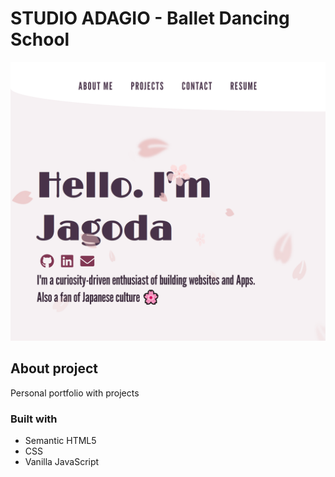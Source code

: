 # STUDIO ADAGIO - Ballet Dancing School

![Design preview for the Personal portfolio](./images/screenshot.png)

## About project

Personal portfolio with projects

### Built with

- Semantic HTML5
- CSS
- Vanilla JavaScript
